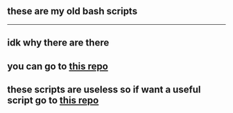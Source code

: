## these are my old bash scripts
---
idk why there are there 
---
you can go to [this repo](https://github.com/kaslmineer7999/kaslmineer7999sownpd)
---
these scripts are useless so if want a useful script go to [this repo](https://github.com/kaslmineer7999/kaslmineer7999sownpd)
---
